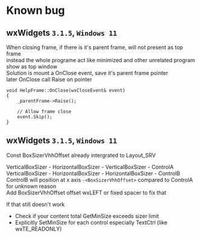 ﻿# Known bug

## wxWidgets `3.1.5`, `Windows 11`
When closing frame, if there is it's parent frame, will not present as top frame  
instead the whole programe act like minimized and other unrelated program show as top window  
Solution is mount a OnClose event, save it's parent frame pointer  
later OnClose call Raise on pointer
```
void HelpFrame::OnClose(wxCloseEvent& event)
{
    _parentFrame->Raise();

    // Allow frame close
    event.Skip();
}
```

## wxWidgets `3.1.5`, `Windows 11` 
Const BoxSizerVhhOffset already intergrated to Layout_SRV

VerticalBoxSizer - HorizontalBoxSizer - VerticalBoxSizer - ControlA  
VerticalBoxSizer - HorizontalBoxSizer - HorizontalBoxSizer - ControlB  
ControlB will position at x axis `-<BoxSizerVhhOffset>` compared to ControlA for unknown reason  
Add BoxSizerVhhOffset offset wxLEFT or fixed spacer to fix that

If that still doesn't work
- Check if your content total GetMinSize exceeds sizer limit
- Explicitly SetMinSize for each control especially TextCtrl (like wxTE_READONLY)
